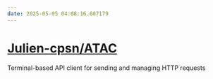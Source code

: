 ```yaml
---
date: 2025-05-05 04:08:16.607179
---
```


# [Julien-cpsn/ATAC](https://github.com/Julien-cpsn/ATAC)

Terminal-based API client for sending and managing HTTP requests